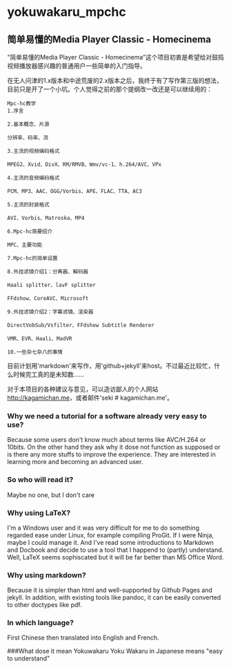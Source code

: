 yokuwakaru_mpchc
================
简单易懂的Media Player Classic - Homecinema
--------------------------------------------

“简单易懂的Media Player Classic - Homecinema”这个项目初衷是希望给对鼓捣视频播放器感兴趣的普通用户一些简单的入门指导。

在无人问津的1.x版本和中途荒废的2.x版本之后，我终于有了写作第三版的想法，目前只是开了一个小坑。个人觉得之前的那个提纲改一改还是可以继续用的：

    Mpc-hc教学
    1.序言

    2.基本概念、片源

    分辨率、码率、流

    3.主流的视频编码格式

    MPEG2、Xvid、DivX、RM/RMVB、Wmv/vc-1、h.264/AVC、VPx

    4.主流的音频编码格式

    PCM、MP3、AAC、OGG/Vorbis、APE、FLAC、TTA、AC3

    5.主流的封装格式

    AVI、Vorbis、Matroska、MP4

    6.Mpc-hc简要绍介

    MPC、主要功能

    7.Mpc-hc的简单设置

    8.外挂滤镜介绍1：分离器、解码器

    Haali splitter、lavF splitter

    FFdshow、CoreAVC、Microsoft

    9.外挂滤镜介绍2：字幕滤镜、渲染器

    DirectVobSub/Vsfilter、FFdshow Subtitle Renderer

    VMR、EVR、Haali、MadVR

    10.一些杂七杂八的事情

目前计划用'markdown'来写作，用'github+jekyll'来host。不过最近比较忙，什么时候完工真的是未知数……

对于本项目的各种建议与意见，可以造访鄙人的个人网站<http://kagamichan.me>，或者邮件'seki # kagamichan.me'。

### Why we need a tutorial for a software already very easy to use?
Because some users don't know much about terms like AVC/H.264 or 10bits. On the other hand they ask why it dose not function as supposed or is there any more stuffs to improve the experience.
They are interested in learning more and becoming an advanced user.

### So who will read it?
Maybe no one, but I don't care


### Why using LaTeX?
I'm a Windows user and it was very difficult for me to do something regarded ease under Linux, for example compiling ProGit. If I were Ninja, maybe I could manage it. And I've read some introductions to Markdown and Docbook and decide to use a tool that I happend to (partly) understand. Well, LaTeX seems sophiscated but it will be far better than MS Office Word.

### Why using markdown?
Because it is simpler than html and well-supported by Github Pages and jekyll. In addition, with existing tools like pandoc, it can be easily converted to other doctypes like pdf.


### In which language?
First Chinese then translated into English and French.

###What dose it mean Yokuwakaru
Yoku Wakaru in Japanese means "easy to understand"